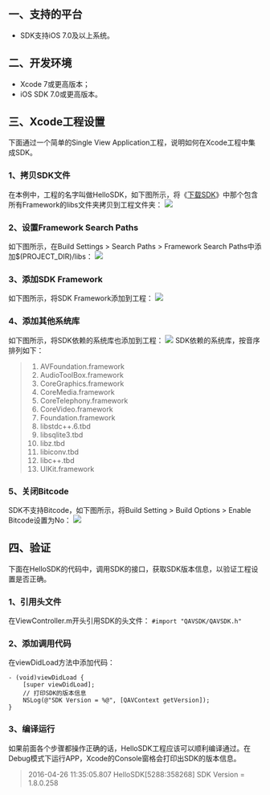 ## 一、支持的平台
- SDK支持iOS 7.0及以上系统。

## 二、开发环境
- Xcode 7或更高版本；
- iOS SDK 7.0或更高版本。

## 三、Xcode工程设置
下面通过一个简单的Single View Application工程，说明如何在Xcode工程中集成SDK。
### 1、拷贝SDK文件
在本例中，工程的名字叫做HelloSDK，如下图所示，将《[下载SDK](http://tce.fsphere.cn/doc/product/268/%E4%B8%8B%E8%BD%BDSDK%EF%BC%88iOS%EF%BC%89)》中那个包含所有Framework的libs文件夹拷贝到工程文件夹：
![](http://imgcache.tce.fsphere.cn/image/mccdn.qcloud.com/static/img/7a8b064e23365eeffefa67626d476147/image.png)

### 2、设置Framework Search Paths
如下图所示，在Build Settings > Search Paths > Framework Search Paths中添加$(PROJECT_DIR)/libs：
![](http://imgcache.tce.fsphere.cn/image/mccdn.qcloud.com/static/img/0fdb7f23372c3c75a4c2da3b2261950d/image.png)

### 3、添加SDK Framework
如下图所示，将SDK Framework添加到工程：
![](http://imgcache.tce.fsphere.cn/image/mccdn.qcloud.com/static/img/2331e2f9a7be2af9c623dc71c6d8e453/image.png)

### 4、添加其他系统库
如下图所示，将SDK依赖的系统库也添加到工程：
![](http://imgcache.tce.fsphere.cn/image/mccdn.qcloud.com/static/img/3a161b0ef3c70f6cfb03441786697705/image.png)
SDK依赖的系统库，按音序排列如下：
> 1. AVFoundation.framework
> 2. AudioToolBox.framework
> 3. CoreGraphics.framework
> 4. CoreMedia.framework
> 5. CoreTelephony.framework
> 6. CoreVideo.framework
> 7. Foundation.framework
> 8. libstdc++.6.tbd
> 9. libsqlite3.tbd
> 10. libz.tbd
> 11. libiconv.tbd
> 12. libc++.tbd
> 13. UIKit.framework


### 5、关闭Bitcode
SDK不支持Bitcode，如下图所示，将Build Setting > Build Options > Enable Bitcode设置为No：
![](http://imgcache.tce.fsphere.cn/image/mccdn.qcloud.com/static/img/c9967ba6ceb232d1cc4fd27bda7f541a/image.png)

## 四、验证
下面在HelloSDK的代码中，调用SDK的接口，获取SDK版本信息，以验证工程设置是否正确。
### 1、引用头文件
在ViewController.m开头引用SDK的头文件：
`#import "QAVSDK/QAVSDK.h"`

### 2、添加调用代码
在viewDidLoad方法中添加代码：
```
- (void)viewDidLoad {
    [super viewDidLoad];
    // 打印SDK的版本信息
    NSLog(@"SDK Version = %@", [QAVContext getVersion]);
}
```
### 3、编译运行
如果前面各个步骤都操作正确的话，HelloSDK工程应该可以顺利编译通过。在Debug模式下运行APP，Xcode的Console窗格会打印出SDK的版本信息。
> 2016-04-26 11:35:05.807 HelloSDK[5288:358268] SDK Version = 1.8.0.258
